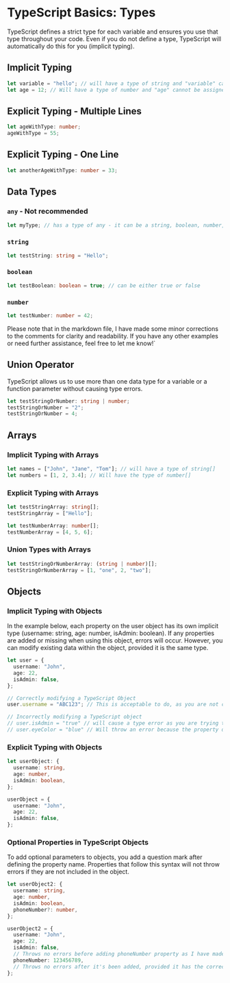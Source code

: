 # TypeScript Basics: Types

TypeScript defines a strict type for each variable and ensures you use that type throughout your code. Even if you do not define a type, TypeScript will automatically do this for you (implicit typing).

## Implicit Typing

```typescript
let variable = "hello"; // will have a type of string and "variable" cannot be assigned any other data type
let age = 12; // Will have a type of number and "age" cannot be assigned to any other data type
```

## Explicit Typing - Multiple Lines

```typescript
let ageWithType: number;
ageWithType = 55;
```

## Explicit Typing - One Line

```typescript
let anotherAgeWithType: number = 33;
```


## Data Types

### `any` - Not recommended

```typescript
let myType; // has a type of any - it can be a string, boolean, number, or object. Not using TypeScript effectively
```

### `string`

```typescript
let testString: string = "Hello";
```

### `boolean`

```typescript
let testBoolean: boolean = true; // can be either true or false
```

### `number`

```typescript
let testNumber: number = 42;
```

Please note that in the markdown file, I have made some minor corrections to the comments for clarity and readability. If you have any other examples or need further assistance, feel free to let me know!`

## Union Operator

TypeScript allows us to use more than one data type for a variable or a function parameter without causing type errors.

```typescript
let testStringOrNumber: string | number;
testStringOrNumber = "2";
testStringOrNumber = 4;
```

## Arrays

### Implicit Typing with Arrays

```typescript
let names = ["John", "Jane", "Tom"]; // will have a type of string[]
let numbers = [1, 2, 3.4]; // Will have the type of number[]
```

### Explicit Typing with Arrays

```typescript
let testStringArray: string[];
testStringArray = ["Hello"];

let testNumberArray: number[];
testNumberArray = [4, 5, 6];
```

### Union Types with Arrays

```typescript
let testStringOrNumberArray: (string | number)[];
testStringOrNumberArray = [1, "one", 2, "two"];
```

## Objects

### Implicit Typing with Objects

In the example below, each property on the user object has its own implicit type (username: string, age: number, isAdmin: boolean). If any properties are added or missing when using this object, errors will occur. However, you can modify existing data within the object, provided it is the same type.

```typescript
let user = {
  username: "John",
  age: 22,
  isAdmin: false,
};

// Correctly modifying a TypeScript Object
user.username = "ABC123"; // This is acceptable to do, as you are not changing the data type

// Incorrectly modifying a TypeScript object
// user.isAdmin = "true" // will cause a type error as you are trying to change the type of the property
// user.eyeColor = "blue" // Will throw an error because the property doesn't exist at the time of creating the type
```

### Explicit Typing with Objects

```typescript
let userObject: {
  username: string,
  age: number,
  isAdmin: boolean,
};

userObject = {
  username: "John",
  age: 22,
  isAdmin: false,
};
```

### Optional Properties in TypeScript Objects

To add optional parameters to objects, you add a question mark after defining the property name. Properties that follow this syntax will not throw errors if they are not included in the object.

```typescript
let userObject2: {
  username: string,
  age: number,
  isAdmin: boolean,
  phoneNumber?: number,
};

userObject2 = {
  username: "John",
  age: 22,
  isAdmin: false,
  // Throws no errors before adding phoneNumber property as I have made it optional
  phoneNumber: 123456789,
  // Throws no errors after it's been added, provided it has the correct type assigned to it
};
```
